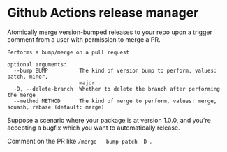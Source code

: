 # Github Actions release manager

Atomically merge version-bumped releases to your repo upon a trigger comment from a user
with permission to merge a PR.

```
Performs a bump/merge on a pull request

optional arguments:
  --bump BUMP          The kind of version bump to perform, values: patch, minor,
                       major
  -D, --delete-branch  Whether to delete the branch after performing the merge
  --method METHOD      The kind of merge to perform, values: merge, squash, rebase (default: merge)
```

Suppose a scenario where your package is at version 1.0.0, and you're accepting a bugfix
which you want to automatically release.

Comment on the PR like `/merge --bump patch -D `.
